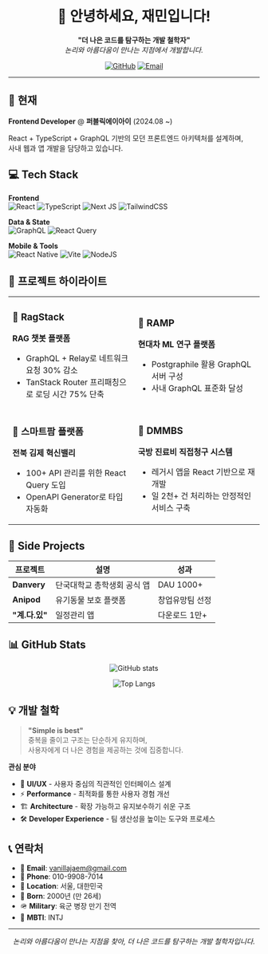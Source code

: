 <div align="center">

# 👋 안녕하세요, 재민입니다!

**"더 나은 코드를 탐구하는 개발 철학자"**  
*논리와 아름다움이 만나는 지점에서 개발합니다.*

[![GitHub](https://img.shields.io/badge/GitHub-100000?style=for-the-badge&logo=github&logoColor=white)](https://github.com/mintchocojaem)
[![Email](https://img.shields.io/badge/Gmail-D14836?style=for-the-badge&logo=gmail&logoColor=white)](mailto:vanillajaem@gmail.com)

</div>

---

## 🚀 현재

**Frontend Developer** @ **퍼블릭에이아이** (2024.08 ~)

React + TypeScript + GraphQL 기반의 모던 프론트엔드 아키텍처를 설계하며,  
사내 웹과 앱 개발을 담당하고 있습니다.

## 💻 Tech Stack

**Frontend**  
![React](https://img.shields.io/badge/react-%2320232a.svg?style=for-the-badge&logo=react&logoColor=%2361DAFB)
![TypeScript](https://img.shields.io/badge/TypeScript-3178C6?style=for-the-badge&logo=typescript&logoColor=white)
![Next JS](https://img.shields.io/badge/Next-black?style=for-the-badge&logo=next.js&logoColor=white)
![TailwindCSS](https://img.shields.io/badge/tailwindcss-%2338B2AC.svg?style=for-the-badge&logo=tailwind-css&logoColor=white)

**Data & State**  
![GraphQL](https://img.shields.io/badge/GraphQL-E10098?style=for-the-badge&logo=graphql&logoColor=white)
![React Query](https://img.shields.io/badge/-React%20Query-FF4154?style=for-the-badge&logo=react%20query&logoColor=white)

**Mobile & Tools**  
![React Native](https://img.shields.io/badge/react_native-%2320232a.svg?style=for-the-badge&logo=react&logoColor=%2361DAFB)
![Vite](https://img.shields.io/badge/Vite-646CFF?style=for-the-badge&logo=vite&logoColor=white)
![NodeJS](https://img.shields.io/badge/node.js-6DA55F?style=for-the-badge&logo=node.js&logoColor=white)

## 🎯 프로젝트 하이라이트

<table>
<tr>
<td width="50%">

### 🤖 RagStack
**RAG 챗봇 플랫폼**
- GraphQL + Relay로 네트워크 요청 30% 감소
- TanStack Router 프리패칭으로 로딩 시간 75% 단축

</td>
<td width="50%">

### 🔬 RAMP  
**현대차 ML 연구 플랫폼**
- Postgraphile 활용 GraphQL 서버 구성
- 사내 GraphQL 표준화 달성

</td>
</tr>
<tr>
<td width="50%">

### 🌱 스마트팜 플랫폼
**전북 김제 혁신밸리**
- 100+ API 관리를 위한 React Query 도입
- OpenAPI Generator로 타입 자동화

</td>
<td width="50%">

### 🏥 DMMBS
**국방 진료비 직접청구 시스템**
- 레거시 앱을 React 기반으로 재개발
- 일 2천+ 건 처리하는 안정적인 서비스 구축

</td>
</tr>
</table>

## 📱 Side Projects

| 프로젝트 | 설명 | 성과 |
|---------|------|------|
| **Danvery** | 단국대학교 총학생회 공식 앱 | DAU 1000+ |
| **Anipod** | 유기동물 보호 플랫폼 | 창업유망팀 선정 |
| **"계.다.있"** | 일정관리 앱 | 다운로드 1만+ |

## 📊 GitHub Stats

<div align="center">

![GitHub stats](https://github-readme-stats.vercel.app/api?username=mintchocojaem&show_icons=true&theme=radical)

![Top Langs](https://github-readme-stats.vercel.app/api/top-langs/?username=mintchocojaem&layout=compact&theme=radical)

</div>

## 💡 개발 철학

> **"Simple is best"**  
> 중복을 줄이고 구조는 단순하게 유지하며,  
> 사용자에게 더 나은 경험을 제공하는 것에 집중합니다.

**관심 분야**
- 🎨 **UI/UX** - 사용자 중심의 직관적인 인터페이스 설계
- ⚡ **Performance** - 최적화를 통한 사용자 경험 개선
- 🏗️ **Architecture** - 확장 가능하고 유지보수하기 쉬운 구조
- 🛠️ **Developer Experience** - 팀 생산성을 높이는 도구와 프로세스

## 📞 연락처

- 📧 **Email**: vanillajaem@gmail.com
- 📱 **Phone**: 010-9908-7014
- 📍 **Location**: 서울, 대한민국
- 🎂 **Born**: 2000년 (만 26세)
- 🪖 **Military**: 육군 병장 만기 전역
- 🧠 **MBTI**: INTJ

---

<div align="center">

*논리와 아름다움이 만나는 지점을 찾아, 더 나은 코드를 탐구하는 개발 철학자입니다.*

</div>

